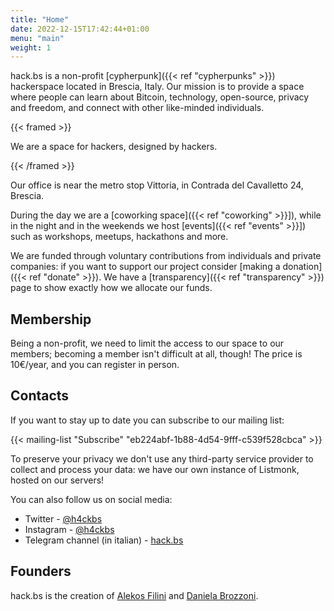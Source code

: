 ```yaml
---
title: "Home"
date: 2022-12-15T17:42:44+01:00
menu: "main"
weight: 1
---
```



hack.bs is a non-profit [cypherpunk]({{< ref "cypherpunks" >}}) hackerspace located in Brescia, Italy. Our mission is to provide a space where people can learn about Bitcoin, technology, open-source, privacy and freedom, and connect with other like-minded individuals.

{{< framed >}}

We are a space for hackers, designed by hackers.

{{< /framed >}}

Our office is near the metro stop Vittoria, in Contrada del Cavalletto 24, Brescia.

During the day we are a [coworking space]({{< ref "coworking" >}}]), while in the night and in the weekends we host [events]({{< ref "events" >}}]) such as
workshops, meetups, hackathons and more.

We are funded through voluntary contributions from individuals and private companies: if you want to support our project consider [making a donation]({{< ref "donate" >}}).
We have a [transparency]({{< ref "transparency" >}}) page to show exactly how we allocate our funds.

## Membership

Being a non-profit, we need to limit the access to our space to our members; becoming a member isn't difficult at all, though! The price is 10€/year, and you can register in person.

## Contacts

If you want to stay up to date you can subscribe to our mailing list:

{{< mailing-list "Subscribe" "eb224abf-1b88-4d54-9fff-c539f528cbca" >}}

To preserve your privacy we don't use any third-party service provider to collect and process your data: we have our own instance of Listmonk, hosted on our servers!

You can also follow us on social media:

- Twitter - [@h4ckbs](https://twitter.com/h4ckbs)
- Instagram - [@h4ckbs](https://instagram.com/h4ckbs)
- Telegram channel (in italian) - [hack.bs](https://t.me/h4ckbs)

## Founders

hack.bs is the creation of [Alekos Filini](https://twitter.com/afilini) and [Daniela Brozzoni](https://twitter.com/danielabrozzoni).
